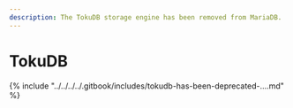 ```yaml
---
description: The TokuDB storage engine has been removed from MariaDB.
---
```


# TokuDB

{% include "../../../../.gitbook/includes/tokudb-has-been-deprecated-....md" %}
